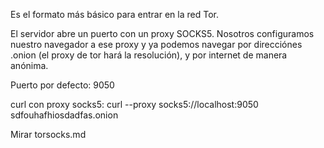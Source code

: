 Es el formato más básico para entrar en la red Tor.

El servidor abre un puerto con un proxy SOCKS5. Nosotros configuramos nuestro navegador a ese proxy y ya podemos navegar por direcciónes .onion (el proxy de tor hará la resolución), y por internet de manera anónima.


Puerto por defecto:
9050

curl con proxy socks5:
curl --proxy socks5://localhost:9050 sdfouhafhiosdadfas.onion

Mirar torsocks.md
